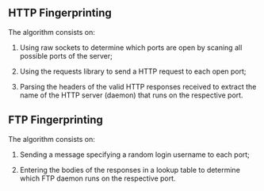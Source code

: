 ## HTTP Fingerprinting

The algorithm consists on:

1. Using raw sockets to determine which ports are open by scaning all possible ports of the server;

2. Using the requests library to send a HTTP request to each open port;

3. Parsing the headers of the valid HTTP responses received to extract the name of the HTTP server (daemon) that runs on the respective port.

## FTP Fingerprinting

The algorithm consists on:

1. Sending a message specifying a random login username to each port;

2. Entering the bodies of the responses in a lookup table to determine which FTP daemon runs on the respective port.